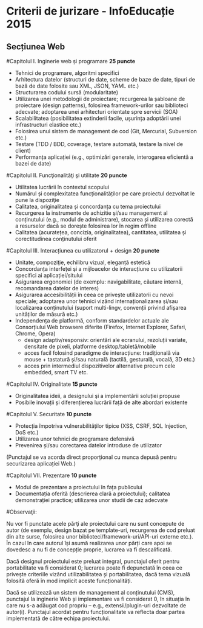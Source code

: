Criterii de jurizare - InfoEducație 2015
===============================
Secțiunea Web
--------------------

#Capitolul I. Inginerie web și programare **25 puncte**

* Tehnici de programare, algoritmi specifici
* Arhitectura datelor (structuri de date, scheme de baze de date, tipuri de bază de date folosite sau XML, JSON, YAML etc.)
* Structurarea codului sursă (modularitate)
* Utilizarea unei metodologii de proiectare; recurgerea la șabloane de proiectare (design patterns), folosirea framework-urilor sau biblioteci adecvate; adoptarea unei arhitecturi orientate spre servicii (SOA)
* Scalabilitatea (posibilitatea extinderii facile, ușurința adoptării unei infrastructuri elastice etc.)
* Folosirea unui sistem de management de cod (Git, Mercurial, Subversion etc.)
* Testare (TDD / BDD, coverage, testare automată, testare la nivel de client)
* Performanța aplicației (e.g., optimizări generale, interogarea eficientă a bazei de date)

#Capitolul II. Funcţionalităţi şi utilitate **20 puncte**

* Utilitatea lucrării în contextul scopului
* Numărul și complexitatea funcționalităților pe care proiectul dezvoltat le pune la dispoziţie
* Calitatea, originalitatea și concordanța cu tema proiectului
* Recurgerea la instrumente de achizitie și/sau management al conținutului (e.g., modul de administrare), stocarea și utilizarea corectă a resurselor dacă se dorește folosirea lor în regim offline
* Calitatea (acuratețea, concizia, originalitatea), cantitatea, utilitatea și corectitudinea conținutului oferit

#Capitolul III. Interacțiunea cu utilizatorul + design **20 puncte**

* Unitate, compoziţie, echilibru vizual, eleganță estetică
* Concordanța interfeței și a mijloacelor de interacțiune cu utilizatorii specifici ai aplicației/sitului
* Asigurarea ergonomiei (de exemplu: navigabilitate, căutare internă, recomandarea datelor de interes)
* Asigurarea accesibilității în ceea ce privește utilizatorii cu nevoi speciale; adoptarea unor tehnici vizând internaționalizarea și/sau localizarea conținutului (suport multi-lingv, convenții privind afișarea unităților de măsură etc.)
* Independența de platformă, conform standardelor actuale ale Consorțiului Web
browsere diferite (Firefox, Internet Explorer, Safari, Chrome, Opera)
  * design adaptiv/responsiv: orientări ale ecranului, rezoluții variate, densitate de pixeli, platforme desktop/tabletă/mobile
  * acces facil folosind paradigme de interacțiune: tradițională via mouse + tastatură și/sau naturală (tactilă, gesturală, vocală, 3D etc.)
  * acces prin intermediul dispozitivelor alternative precum cele embedded, smart TV etc.


#Capitolul IV. Originalitate **15 puncte**

* Originalitatea ideii, a designului şi a implementării soluției propuse
* Posibile inovații și diferențierea lucrării față de alte abordari existente

#Capitolul V. Securitate **10 puncte**

* Protecția împotriva vulnerabilităților tipice (XSS, CSRF, SQL Injection, DoS etc.)
* Utilizarea unor tehnici de programare defensivă
* Prevenirea și/sau corectarea datelor introduse de utilizator

(Punctajul se va acorda direct proporțional cu munca depusă pentru securizarea aplicației Web.)

#Capitolul VII. Prezentare **10 puncte**

* Modul de prezentare a proiectului în fața publicului
* Documentația oferită (descrierea clară a proiectului); calitatea demonstrației practice; utilizarea unor studii de caz adecvate

#Observaţii:

Nu vor fi punctate acele părţi ale proiectului care nu sunt concepute de autor (de exemplu, design bazat pe template-uri, recurgerea de cod preluat din alte surse, folosirea unor biblioteci/framework-uri/API-uri externe etc.). În cazul în care autorul își asumă realizarea unor părți care apoi se dovedesc a nu fi de concepție proprie, lucrarea va fi descalificată.

Dacă designul proiectului este preluat integral, punctajul oferit pentru portabilitate va fi considerat 0; lucrarea poate fi depunctată în ceea ce privește criteriile vizând utilizabilitatea și portabilitatea, dacă tema vizuală folosită oferă în mod implicit aceste funcționalități.

Dacă se utilizează un sistem de management al conținutului (CMS), punctajul la inginerie Web și implementare va fi considerat 0, în situația în care nu s-a adăugat cod propriu – e.g., extensii/plugin-uri dezvoltate de autor(i). Punctajul acordat pentru funcționalitate va reflecta doar partea implementată de către echipa proiectului.
